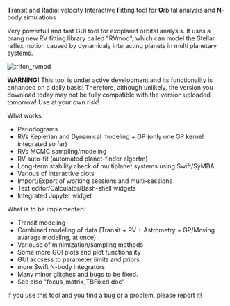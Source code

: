 
**T**ransit and **R**adial velocity **I**nteractive **F**itting tool for **O**rbital analysis and **N**-body simulations

Very powerfull and fast GUI tool for exoplanet orbital analysis. It uses a brang new RV fitting library called "RVmod", which can model the Stellar reflex motion caused by dynamicaly interacting planets in multi planetary systems.

![trifon_rvmod](https://user-images.githubusercontent.com/44244057/47589870-ccc4a400-d96a-11e8-8de0-3ea3ceed1a37.jpg)

**WARNING!** This tool is under active development and its functionality is enhanced on a daily basis! Therefore, although unlikely, the version you download today may not be fully compatible with the version uploaded tomorrow! Use at your own risk!

What works:

* Periodograms
* RVs Keplerian and Dynamical modeling + GP (only one GP kernel integrated so far)
* RVs MCMC sampling/modeling 
* RV auto-fit (automated planet-finder algortm)
* Long-term stability check of multiplanet systems using Swift/SyMBA
* Various of interactive plots 
* Import/Export of working sessions and multi-sessions 
* Text editor/Calculator/Bash-shell widgets
* Integrated Jupyter widget

What is to be implemented:

* Transit modeling
* Combined modeling of data (Transit + RV + Astrometry +  GP/Moving avarage modeling, at once) 
* Variouse of minimization/sampling methods
* Some more GUI plots and plot functionality 
* GUI accsess to parameter limits and priors
* more Swift N-body integrators
* Many minor glitches and bugs to be fixed.
* See also "focus_matrix_TBFixed.doc"

If you use this tool and you find a bug or a problem, please report it!
